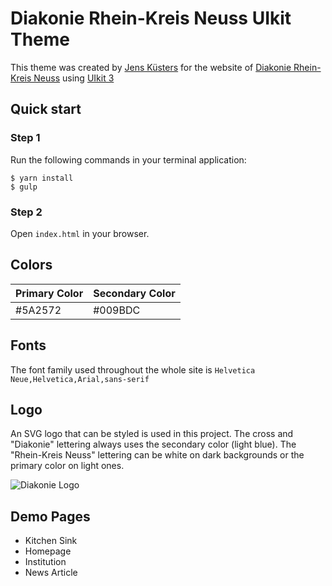 # Diakonie Rhein-Kreis Neuss UIkit Theme

This theme was created by [Jens Küsters](https://www.kuesters.net) for the website of [Diakonie Rhein-Kreis Neuss](https://www.diakonie-rkn.de) using [UIkit 3](https://getuikit)

## Quick start

### Step 1
Run the following commands in your terminal application:
```
$ yarn install
$ gulp
```

### Step 2
Open `index.html` in your browser.

## Colors
| Primary Color   | Secondary Color   |
| --------------- | ----------------- |
| #5A2572         | #009BDC           |

## Fonts
The font family used throughout the whole site is `Helvetica Neue,Helvetica,Arial,sans-serif`

## Logo
An SVG logo that can be styled is used in this project. The cross and "Diakonie" lettering always uses the secondary color (light blue). 
The "Rhein-Kreis Neuss" lettering can be white on dark backgrounds or the primary color on light ones.

![Diakonie Logo](https://bitbucket.org/kuestersnet/diakonie-rhein-kreis-neuss-uikit-theme/raw/16b0c7d23c4180e44bc12f3ce46bdb9f042123e2/images/logo-diakonie-rkn.svg)

## Demo Pages

* Kitchen Sink
* Homepage
* Institution
* News Article